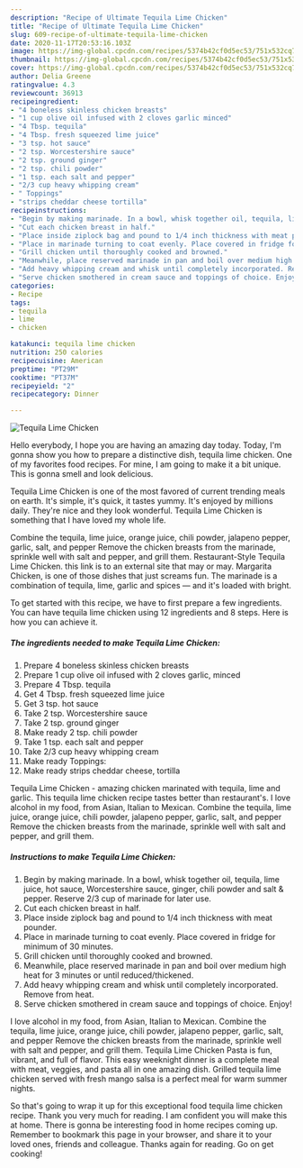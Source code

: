 ```yaml
---
description: "Recipe of Ultimate Tequila Lime Chicken"
title: "Recipe of Ultimate Tequila Lime Chicken"
slug: 609-recipe-of-ultimate-tequila-lime-chicken
date: 2020-11-17T20:53:16.103Z
image: https://img-global.cpcdn.com/recipes/5374b42cf0d5ec53/751x532cq70/tequila-lime-chicken-recipe-main-photo.jpg
thumbnail: https://img-global.cpcdn.com/recipes/5374b42cf0d5ec53/751x532cq70/tequila-lime-chicken-recipe-main-photo.jpg
cover: https://img-global.cpcdn.com/recipes/5374b42cf0d5ec53/751x532cq70/tequila-lime-chicken-recipe-main-photo.jpg
author: Delia Greene
ratingvalue: 4.3
reviewcount: 36913
recipeingredient:
- "4 boneless skinless chicken breasts"
- "1 cup olive oil infused with 2 cloves garlic minced"
- "4 Tbsp. tequila"
- "4 Tbsp. fresh squeezed lime juice"
- "3 tsp. hot sauce"
- "2 tsp. Worcestershire sauce"
- "2 tsp. ground ginger"
- "2 tsp. chili powder"
- "1 tsp. each salt and pepper"
- "2/3 cup heavy whipping cream"
- " Toppings"
- "strips cheddar cheese tortilla"
recipeinstructions:
- "Begin by making marinade. In a bowl, whisk together oil, tequila, lime juice, hot sauce, Worcestershire sauce, ginger, chili powder and salt &amp; pepper. Reserve 2/3 cup of marinade for later use."
- "Cut each chicken breast in half."
- "Place inside ziplock bag and pound to 1/4 inch thickness with meat pounder."
- "Place in marinade turning to coat evenly. Place covered in fridge for minimum of 30 minutes."
- "Grill chicken until thoroughly cooked and browned."
- "Meanwhile, place reserved marinade in pan and boil over medium high heat for 3 minutes or until reduced/thickened."
- "Add heavy whipping cream and whisk until completely incorporated. Remove from heat."
- "Serve chicken smothered in cream sauce and toppings of choice. Enjoy!"
categories:
- Recipe
tags:
- tequila
- lime
- chicken

katakunci: tequila lime chicken 
nutrition: 250 calories
recipecuisine: American
preptime: "PT29M"
cooktime: "PT37M"
recipeyield: "2"
recipecategory: Dinner

---
```



![Tequila Lime Chicken](https://img-global.cpcdn.com/recipes/5374b42cf0d5ec53/751x532cq70/tequila-lime-chicken-recipe-main-photo.jpg)

Hello everybody, I hope you are having an amazing day today. Today, I'm gonna show you how to prepare a distinctive dish, tequila lime chicken. One of my favorites food recipes. For mine, I am going to make it a bit unique. This is gonna smell and look delicious.

Tequila Lime Chicken is one of the most favored of current trending meals on earth. It's simple, it's quick, it tastes yummy. It's enjoyed by millions daily. They're nice and they look wonderful. Tequila Lime Chicken is something that I have loved my whole life.

Combine the tequila, lime juice, orange juice, chili powder, jalapeno pepper, garlic, salt, and pepper Remove the chicken breasts from the marinade, sprinkle well with salt and pepper, and grill them. Restaurant-Style Tequila Lime Chicken. this link is to an external site that may or may. Margarita Chicken, is one of those dishes that just screams fun. The marinade is a combination of tequila, lime, garlic and spices — and it&#39;s loaded with bright.


To get started with this recipe, we have to first prepare a few ingredients. You can have tequila lime chicken using 12 ingredients and 8 steps. Here is how you can achieve it.

<!--inarticleads1-->

##### The ingredients needed to make Tequila Lime Chicken:

1. Prepare 4 boneless skinless chicken breasts
1. Prepare 1 cup olive oil infused with 2 cloves garlic, minced
1. Prepare 4 Tbsp. tequila
1. Get 4 Tbsp. fresh squeezed lime juice
1. Get 3 tsp. hot sauce
1. Take 2 tsp. Worcestershire sauce
1. Take 2 tsp. ground ginger
1. Make ready 2 tsp. chili powder
1. Take 1 tsp. each salt and pepper
1. Take 2/3 cup heavy whipping cream
1. Make ready  Toppings:
1. Make ready strips cheddar cheese, tortilla


Tequila Lime Chicken - amazing chicken marinated with tequila, lime and garlic. This tequila lime chicken recipe tastes better than restaurant&#39;s. I love alcohol in my food, from Asian, Italian to Mexican. Combine the tequila, lime juice, orange juice, chili powder, jalapeno pepper, garlic, salt, and pepper Remove the chicken breasts from the marinade, sprinkle well with salt and pepper, and grill them. 

<!--inarticleads2-->

##### Instructions to make Tequila Lime Chicken:

1. Begin by making marinade. In a bowl, whisk together oil, tequila, lime juice, hot sauce, Worcestershire sauce, ginger, chili powder and salt &amp; pepper. Reserve 2/3 cup of marinade for later use.
1. Cut each chicken breast in half.
1. Place inside ziplock bag and pound to 1/4 inch thickness with meat pounder.
1. Place in marinade turning to coat evenly. Place covered in fridge for minimum of 30 minutes.
1. Grill chicken until thoroughly cooked and browned.
1. Meanwhile, place reserved marinade in pan and boil over medium high heat for 3 minutes or until reduced/thickened.
1. Add heavy whipping cream and whisk until completely incorporated. Remove from heat.
1. Serve chicken smothered in cream sauce and toppings of choice. Enjoy!


I love alcohol in my food, from Asian, Italian to Mexican. Combine the tequila, lime juice, orange juice, chili powder, jalapeno pepper, garlic, salt, and pepper Remove the chicken breasts from the marinade, sprinkle well with salt and pepper, and grill them. Tequila Lime Chicken Pasta is fun, vibrant, and full of flavor. This easy weeknight dinner is a complete meal with meat, veggies, and pasta all in one amazing dish. Grilled tequila lime chicken served with fresh mango salsa is a perfect meal for warm summer nights. 

So that's going to wrap it up for this exceptional food tequila lime chicken recipe. Thank you very much for reading. I am confident you will make this at home. There is gonna be interesting food in home recipes coming up. Remember to bookmark this page in your browser, and share it to your loved ones, friends and colleague. Thanks again for reading. Go on get cooking!
